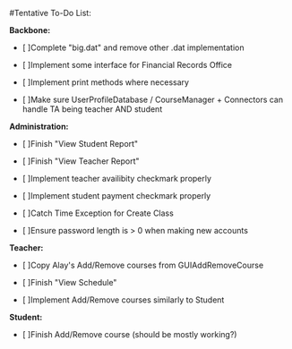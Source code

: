 #Tentative To-Do List:

**Backbone:**

- [ ]Complete "big.dat" and remove other .dat implementation

- [ ]Implement some interface for Financial Records Office

- [ ]Implement print methods where necessary

- [ ]Make sure UserProfileDatabase / CourseManager + Connectors can handle TA being teacher AND student

**Administration:**

- [ ]Finish "View Student Report"

- [ ]Finish "View Teacher Report"

- [ ]Implement teacher availibity checkmark properly

- [ ]Implement student payment checkmark properly

- [ ]Catch Time Exception for Create Class

- [ ]Ensure password length is > 0 when making new accounts

**Teacher:**

- [ ]Copy Alay's Add/Remove courses from GUIAddRemoveCourse

- [ ]Finish "View Schedule"

- [ ]Implement Add/Remove courses similarly to Student

**Student:**

- [ ]Finish Add/Remove course (should be mostly working?)